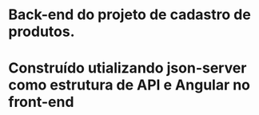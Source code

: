 # Back-end do projeto de cadastro de produtos. 
# Construído utializando json-server como estrutura de API e Angular no front-end

